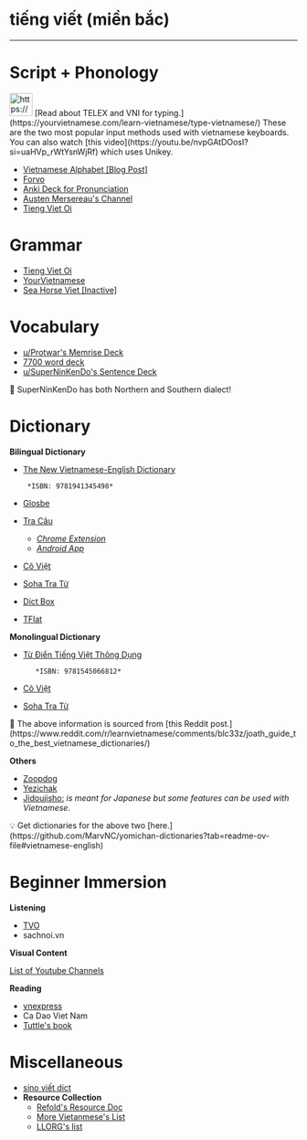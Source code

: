 # tiếng viết (miền bắc)

---

# Script + Phonology

<aside>
<img src="https://www.notion.so/icons/book-closed_lightgray.svg" alt="https://www.notion.so/icons/book-closed_lightgray.svg" width="40px" /> [Read about TELEX and VNI for typing.](https://yourvietnamese.com/learn-vietnamese/type-vietnamese/) These are the two most popular input methods used with vietnamese keyboards. You can also watch [this video](https://youtu.be/nvpGAtDOosI?si=uaHVp_rWtYsnWjRf) which uses Unikey.

</aside>

- [Vietnamese Alphabet [Blog Post]](https://www.fluentin3months.com/vietnamese-alphabet/)
- [Forvo](https://forvo.com/languages/vi/)
- [Anki Deck for Pronunciation](https://ankiweb.net/shared/info/1747674390)
- [Austen Mersereau's Channel](https://youtu.be/zVuhH9Txm9Y?si=Rh1YR07AqKcH1AHw)
- [Tieng Viet Oi](https://youtube.com/playlist?list=PLpDgPu_Hq9ZwBIERibhAl6XfMZcdGcQWi&si=Dr91XP8Mtd6DIb1I)

# Grammar

- [Tieng Viet Oi](https://m.youtube.com/playlist?list=PLpDgPu_Hq9ZxWC8CAODefCnjAov6t-3ev)
- [YourVietnamese](http://yourvietnamese.com)
- [Sea Horse Viet [Inactive]](https://seahorseviet.wordpress.com/)

# Vocabulary

- [u/Protwar's Memrise Deck](https://ankiweb.net/shared/info/1169892200)
- [7700 word deck](https://drive.google.com/file/d/1qU9P5ILZMBPfPA3DE24VBqusiekNMcns/view)
- [u/SuperNinKenDo's Sentence Deck](https://www.dropbox.com/s/6zfd3r7yobbt4bl/Basic%20Vietnamese.apkg?dl=0)

<aside>
🚨  SuperNinKenDo has both Northern and Southern dialect!

</aside>

# Dictionary

**Bilingual Dictionary**

- [The New Vietnamese-English Dictionary](https://www.amazon.com/s?k=The+New+Vietnamese-English+Dictionary&crid=2RJAFCTTJKVOF&sprefix=the+new+vietnamese-english+dictionary%2Caps%2C929&ref=nb_sb_noss)
    
       *ISBN: 9781941345498*
    
- [Glosbe](https://glosbe.com/en/vi)
- [Tra Câu](https://tracau.vn/)
    - [*Chrome Extension*](https://chromewebstore.google.com/detail/tra-c%C3%A2u/jefpknpgklhhhnagffflpaffceilmohg?hl=vi)
    - [*Android App*](https://play.google.com/store/apps/details?id=vn.tracau.dict)
- [Cô Việt](https://tratu.coviet.vn/)
- [Soha Tra Từ](http://tratu.soha.vn/)
- [Dict Box](https://play.google.com/store/apps/details?id=com.grandsons.dictbox)
- [TFlat](https://play.google.com/store/apps/details?id=com.vn.dic.e.v.ui)

**Monolingual Dictionary**

- [Từ Điển Tiếng Việt Thông Dụng](https://www.amazon.com/s?k=T%E1%BB%AB+%C4%90i%E1%BB%83n+Ti%E1%BA%BFng+Vi%E1%BB%87t+Th%C3%B4ng+D%E1%BB%A5ng&crid=27K6FWZYAUS5C&sprefix=t%E1%BB%AB+%C4%91i%E1%BB%83n+ti%E1%BA%BFng+vi%E1%BB%87t+th%C3%B4ng+d%E1%BB%A5ng%2Caps%2C1227&ref=nb_sb_noss)

         *ISBN: 9781545066812*

- [Cô Việt](https://tratu.coviet.vn/)
- [Soha Tra Từ](http://tratu.soha.vn/)

<aside>
📌 The above information is sourced from [this Reddit post.](https://www.reddit.com/r/learnvietnamese/comments/blc33z/joath_guide_to_the_best_vietnamese_dictionaries/)

</aside>

**Others**

- [Zoopdog](https://chromewebstore.google.com/detail/zoopdog/dpdbckfclpbpaklnobmmhjbpghcilbki?hl=en-US)
- [Yezichak](https://github.com/StefanVukovic99/yezichak)
- [Jidoujisho:](https://github.com/lrorpilla/jidoujisho) *is meant for Japanese but some features can be used with Vietnamese.*

<aside>
💡 Get dictionaries for the above two [here.](https://github.com/MarvNC/yomichan-dictionaries?tab=readme-ov-file#vietnamese-english)

</aside>

# Beginner Immersion

**Listening**

- [TVO](https://open.spotify.com/show/52d8ZwFj0ugYWqt4FsVLPb?si=yV1XADukTIOW1zFV9FoWXg)
- sachnoi.vn

**Visual Content**

[List of Youtube Channels](tie%CC%82%CC%81ng%20vie%CC%82%CC%81t%20(mie%CC%82%CC%80n%20ba%CC%86%CC%81c)%20b4167b7dcb784917ab34243f31c3064a/List%20of%20Youtube%20Channels%205113518b05ea48e581e544c9e2e09537.md)

**Reading**

- [vnexpress](https://vnexpress.net/)
- Ca Dao Viet Nam
- [Tuttle's book](https://annas-archive.org/md5/3ae7f190a9ad0143e36e70161704578a)

# Miscellaneous

- [sino viết dict](https://hvdic.thivien.net/nom)
- **Resource Collection**
    - [Refold's Resource Doc](http://refold.link/vietnamese)
    - [More Vietanmese's List](https://morevietnamese.com/resource-list/)
    - [LLORG's list](https://forum.language-learners.org/viewtopic.php?f=19&t=10109/)